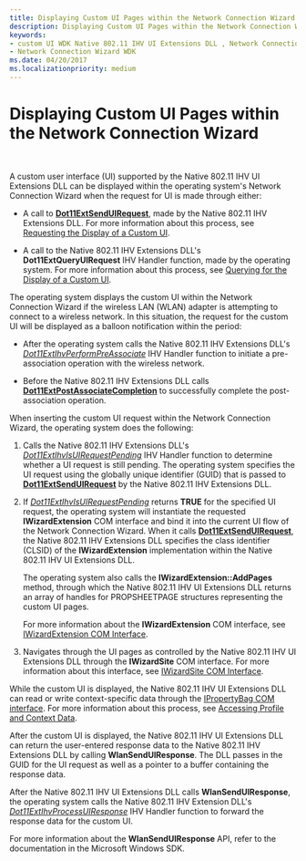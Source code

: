 ```yaml
---
title: Displaying Custom UI Pages within the Network Connection Wizard
description: Displaying Custom UI Pages within the Network Connection Wizard
keywords:
- custom UI WDK Native 802.11 IHV UI Extensions DLL , Network Connection Wizard
- Network Connection Wizard WDK
ms.date: 04/20/2017
ms.localizationpriority: medium
---
```


# Displaying Custom UI Pages within the Network Connection Wizard




 

A custom user interface (UI) supported by the Native 802.11 IHV UI Extensions DLL can be displayed within the operating system's Network Connection Wizard when the request for UI is made through either:

-   A call to [**Dot11ExtSendUIRequest**](/windows-hardware/drivers/ddi/wlanihv/nc-wlanihv-dot11ext_send_ui_request), made by the Native 802.11 IHV Extensions DLL. For more information about this process, see [Requesting the Display of a Custom UI](requesting-the-display-of-a-custom-ui.md).

-   A call to the Native 802.11 IHV Extensions DLL's **Dot11ExtQueryUIRequest** IHV Handler function, made by the operating system. For more information about this process, see [Querying for the Display of a Custom UI](querying-for-the-display-of-a-custom-ui.md).

The operating system displays the custom UI within the Network Connection Wizard if the wireless LAN (WLAN) adapter is attempting to connect to a wireless network. In this situation, the request for the custom UI will be displayed as a balloon notification within the period:

-   After the operating system calls the Native 802.11 IHV Extensions DLL's [*Dot11ExtIhvPerformPreAssociate*](/windows-hardware/drivers/ddi/wlanihv/nc-wlanihv-dot11extihv_perform_pre_associate) IHV Handler function to initiate a pre-association operation with the wireless network.

-   Before the Native 802.11 IHV Extensions DLL calls [**Dot11ExtPostAssociateCompletion**](/windows-hardware/drivers/ddi/wlanihv/nc-wlanihv-dot11ext_post_associate_completion) to successfully complete the post-association operation.

When inserting the custom UI request within the Network Connection Wizard, the operating system does the following:

1.  Calls the Native 802.11 IHV Extensions DLL's [*Dot11ExtIhvIsUIRequestPending*](/windows-hardware/drivers/ddi/wlanihv/nc-wlanihv-dot11extihv_is_ui_request_pending) IHV Handler function to determine whether a UI request is still pending. The operating system specifies the UI request using the globally unique identifier (GUID) that is passed to [**Dot11ExtSendUIRequest**](/windows-hardware/drivers/ddi/wlanihv/nc-wlanihv-dot11ext_send_ui_request) by the Native 802.11 IHV Extensions DLL.

2.  If [*Dot11ExtIhvIsUIRequestPending*](/windows-hardware/drivers/ddi/wlanihv/nc-wlanihv-dot11extihv_is_ui_request_pending) returns **TRUE** for the specified UI request, the operating system will instantiate the requested **IWizardExtension** COM interface and bind it into the current UI flow of the Network Connection Wizard. When it calls [**Dot11ExtSendUIRequest**](/windows-hardware/drivers/ddi/wlanihv/nc-wlanihv-dot11ext_send_ui_request), the Native 802.11 IHV Extensions DLL specifies the class identifier (CLSID) of the **IWizardExtension** implementation within the Native 802.11 IHV UI Extensions DLL.

    The operating system also calls the **IWizardExtension::AddPages** method, through which the Native 802.11 IHV UI Extensions DLL returns an array of handles for PROPSHEETPAGE structures representing the custom UI pages.

    For more information about the **IWizardExtension** COM interface, see [IWizardExtension COM Interface](/windows/win32/api/shobjidl/nn-shobjidl-iwizardextension).

3.  Navigates through the UI pages as controlled by the Native 802.11 IHV UI Extensions DLL through the **IWizardSite** COM interface. For more information about this interface, see [IWizardSite COM Interface](/windows/win32/api/shobjidl/nn-shobjidl-iwizardsite).

While the custom UI is displayed, the Native 802.11 IHV UI Extensions DLL can read or write context-specific data through the [IPropertyBag COM interface](/previous-versions/windows/internet-explorer/ie-developer/platform-apis/aa768196(v=vs.85)). For more information about this process, see [Accessing Profile and Context Data](accessing-profile-and-context-data.md).

After the custom UI is displayed, the Native 802.11 IHV UI Extensions DLL can return the user-entered response data to the Native 802.11 IHV Extensions DLL by calling **WlanSendUIResponse**. The DLL passes in the GUID for the UI request as well as a pointer to a buffer containing the response data.

After the Native 802.11 IHV UI Extensions DLL calls **WlanSendUIResponse**, the operating system calls the Native 802.11 IHV Extension DLL's [*Dot11ExtIhvProcessUIResponse*](/windows-hardware/drivers/ddi/wlanihv/nc-wlanihv-dot11extihv_process_ui_response) IHV Handler function to forward the response data for the custom UI.

For more information about the **WlanSendUIResponse** API, refer to the documentation in the Microsoft Windows SDK.

 

 
